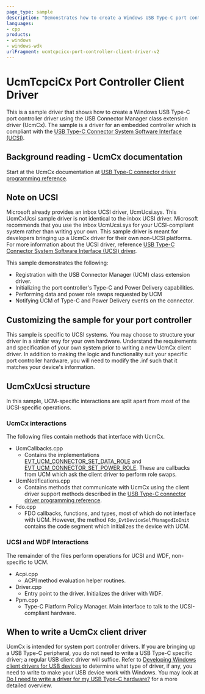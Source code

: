 ```yaml
---
page_type: sample
description: "Demonstrates how to create a Windows USB Type-C port controller driver using the USB Connector Manager class extension driver (UcmCx)."
languages:
- cpp
products:
- windows
- windows-wdk
urlFragment: ucmtcpcicx-port-controller-client-driver-v2
---
```


# UcmTcpciCx Port Controller Client Driver

This is a sample driver that shows how to create a Windows USB Type-C port controller driver using the USB Connector Manager class extension driver (UcmCx). The sample is a driver for an embedded controller which is compliant with the [USB Type-C Connector System Software Interface (UCSI)](http://www.intel.com/content/www/us/en/io/universal-serial-bus/usb-type-c-ucsi-spec.html).

## Background reading - UcmCx documentation

Start at the UcmCx documentation at [USB Type-C connector driver programming reference](https://msdn.microsoft.com/en-us/library/windows/hardware/mt188011(v=vs.85).aspx).

## Note on UCSI

Microsoft already provides an inbox UCSI driver, UcmUcsi.sys. This UcmCxUcsi sample driver is not identical to the inbox UCSI driver. Microsoft recommends that you use the inbox UcmUcsi.sys for your UCSI-compliant system rather than writing your own. This sample driver is meant for developers bringing up a UcmCx driver for their own non-UCSI platforms. For more information about the UCSI driver, reference [USB Type-C Connector System Software Interface (UCSI) driver](https://msdn.microsoft.com/en-us/library/windows/hardware/mt710944(v=vs.85).aspx).

This sample demonstrates the following:

- Registration with the USB Connector Manager (UCM) class extension driver.
- Initializing the port controller's Type-C and Power Delivery capabilities.
- Performing data and power role swaps requested by UCM
- Notifying UCM of Type-C and Power Delivery events on the connector.

## Customizing the sample for your port controller

This sample is specific to UCSI systems. You may choose to structure your driver in a similar way for your own hardware. Understand the requirements and specification of your own system prior to writing a new UcmCx client driver. In addition to making the logic and functionality suit your specific port controller hardware, you will need to modify the .inf such that it matches your device's information.

## UcmCxUcsi structure

In this sample, UCM-specific interactions are split apart from most of the UCSI-specific operations.

### UcmCx interactions

The following files contain methods that interface with UcmCx.

- UcmCallbacks.cpp
  - Contains the implementations [EVT_UCM_CONNECTOR_SET_DATA_ROLE](https://msdn.microsoft.com/en-us/library/windows/hardware/mt187818(v=vs.85).aspx) and [EVT_UCM_CONNECTOR_SET_POWER_ROLE](https://msdn.microsoft.com/en-us/library/windows/hardware/mt187818(v=vs.85).aspx). These are callbacks from UCM which ask the client driver to perform role swaps.
- UcmNotifications.cpp
  - Contains methods that communicate with UcmCx using the client driver support methods described in the [USB Type-C connector driver programming reference](https://msdn.microsoft.com/en-us/library/windows/hardware/mt188011(v=vs.85).aspx).
- Fdo.cpp
  - FDO callbacks, functions, and types, most of which do not interface with UCM. However, the method `Fdo_EvtDeviceSelfManagedIoInit` contains the code segment which initializes the device with UCM.

### UCSI and WDF Interactions

The remainder of the files perform operations for UCSI and WDF, non-specific to UCM.

- Acpi.cpp
  - ACPI method evaluation helper routines.
- Driver.cpp
  - Entry point to the driver. Initializes the driver with WDF.
- Ppm.cpp
  - Type-C Platform Policy Manager. Main interface to talk to the UCSI-compliant hardware.

## When to write a UcmCx client driver

UcmCx is intended for system port controller drivers. If you are bringing up a USB Type-C peripheral, you do not need to write a USB Type-C specific driver; a regular USB client driver will suffice. Refer to [Developing Windows client drivers for USB devices](https://msdn.microsoft.com/en-us/library/windows/hardware/hh406260(v=vs.85).aspx) to determine what type of driver, if any, you need to write to make your USB device work with Windows. You may look at [Do I need to write a driver for my USB Type-C hardware?](https://blogs.msdn.microsoft.com/usbcoreblog/2016/06/20/do-i-need-to-write-a-driver-for-my-usb-type-c-hardware/) for a more detailed overview.
